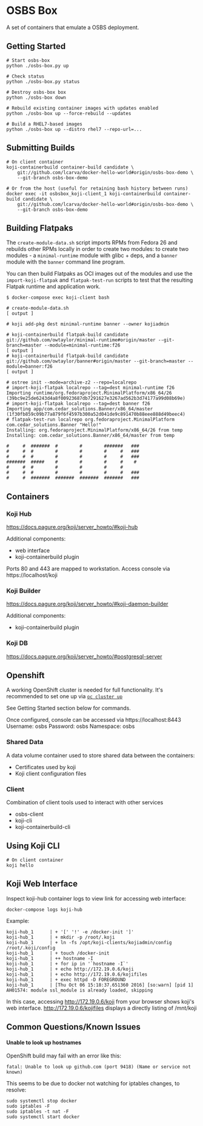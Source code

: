 # OSBS Box

A set of containers that emulate a OSBS deployment.

## Getting Started

```
# Start osbs-box
python ./osbs-box.py up

# Check status
python ./osbs-box.py status

# Destroy osbs-box box
python ./osbs-box down

# Rebuild existing container images with updates enabled
python ./osbs-box up --force-rebuild --updates

# Build a RHEL7-based images
python ./osbs-box up --distro rhel7 --repo-url=...
```

## Submitting Builds

```
# On client container
koji-containerbuild container-build candidate \
    git://github.com/lcarva/docker-hello-world#origin/osbs-box-demo \
    --git-branch osbs-box-demo

# Or from the host (useful for retaining bash history between runs)
docker exec -it osbsbox_koji-client_1 koji-containerbuild container-build candidate \
    git://github.com/lcarva/docker-hello-world#origin/osbs-box-demo \
    --git-branch osbs-box-demo
```


## Building Flatpaks

The `create-module-data.sh` script imports RPMs from Fedora 26 and
rebuilds other RPMs locally in order to create two modules:
to create two modules - a `minimal-runtime` module with
glibc + deps, and a `banner` module with the `banner` command line
program.

You can then build Flatpaks as OCI images out of the modules and use
the `import-koji-flatpak` and `flatpak-test-run` scripts to test
that the resulting Flatpak runtime and application work.

```
$ docker-compose exec koji-client bash

# create-module-data.sh
[ output ]

# koji add-pkg dest minimal-runtime banner --owner kojiadmin

# koji-containerbuild flatpak-build candidate git://github.com/owtaylor/minimal-runtime#origin/master --git-branch=master --module=minimal-runtime:f26
[ output ]
# koji-containerbuild flatpak-build candidate git://github.com/owtaylor/banner#origin/master --git-branch=master --module=banner:f26
[ output ]

# ostree init --mode=archive-z2 --repo=localrepo
# import-koji-flatpak localrepo --tag=dest minimal-runtime f26
Importing runtime/org.fedoraproject.MinimalPlatform/x86_64/26 (39bc9e25de6243d4a8f00923687db7291627e3267ad562b3d74177a99d08b69e)
# import-koji-flatpak localrepo --tag=dest banner f26
Importing app/com.cedar_solutions.Banner/x86_64/master (1f30fb859c09b77a879f6f4597b300a52d041de9c891470b88eee888d49beec4)
# flatpak-test-run localrepo org.fedoraproject.MinimalPlatform com.cedar_solutions.Banner "Hello!"
Installing: org.fedoraproject.MinimalPlatform/x86_64/26 from temp
Installing: com.cedar_solutions.Banner/x86_64/master from temp

#     #  #######  #        #        #######   ###
#     #  #        #        #        #     #   ###
#     #  #        #        #        #     #   ###
#######  #####    #        #        #     #    #
#     #  #        #        #        #     #
#     #  #        #        #        #     #   ###
#     #  #######  #######  #######  #######   ###
```


## Containers

### Koji Hub
https://docs.pagure.org/koji/server_howto/#koji-hub

Additional components:
* web interface
* koji-containerbuild plugin

Ports 80 and 443 are mapped to workstation.
Access console via https://localhost/koji

### Koji Builder
https://docs.pagure.org/koji/server_howto/#koji-daemon-builder

Additional components:
* koji-containerbuild plugin

### Koji DB
https://docs.pagure.org/koji/server_howto/#postgresql-server

## Openshift
A working OpenShift cluster is needed for full functionality.
It's recommended to set one up via
[`oc cluster up`](https://github.com/openshift/origin/blob/master/docs/cluster_up_down.md)

See Getting Started section below for commands.

Once configured, console can be accessed via https://localhost:8443
Username: osbs
Password: osbs
Namespace: osbs

### Shared Data
A data volume container used to store shared data between
the containers:
* Certificates used by koji
* Koji client configuration files

### Client
Combination of client tools used to interact with other services
* osbs-client
* koji-cli
* koji-containerbuild-cli


## Using Koji CLI

```
# On client container
koji hello
```

## Koji Web Interface

Inspect koji-hub container logs to view link for accessing web interface:

```
docker-compose logs koji-hub
```

Example:
```
koji-hub_1      | + '[' '!' -e /docker-init ']'
koji-hub_1      | + mkdir -p /root/.koji
koji-hub_1      | + ln -fs /opt/koji-clients/kojiadmin/config /root/.koji/config
koji-hub_1      | + touch /docker-init
koji-hub_1      | ++ hostname -I
koji-hub_1      | + for ip in '`hostname -I`'
koji-hub_1      | + echo http://172.19.0.6/koji
koji-hub_1      | + echo http://172.19.0.6/kojifiles
koji-hub_1      | + exec httpd -D FOREGROUND
koji-hub_1      | [Thu Oct 06 15:18:37.651360 2016] [so:warn] [pid 1] AH01574: module ssl_module is already loaded, skipping

```
In this case, accessing http://172.19.0.6/koji from your browser shows koji's
web interface. http://172.19.0.6/kojifiles displays a directly listing of
/mnt/koji

## Common Questions/Known Issues

#### Unable to look up hostnames
OpenShift build may fail with an error like this:

`fatal: Unable to look up github.com (port 9418) (Name or service not known)`

This seems to be due to docker not watching for iptables changes, to resolve:

```
sudo systemctl stop docker
sudo iptables -F
sudo iptables -t nat -F
sudo systemctl start docker
```
